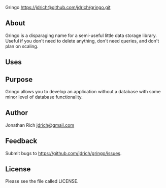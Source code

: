 Gringo <https://jdrich@github.com/jdrich/gringo.git>

## About

Gringo is a disparaging name for a semi-useful little data storage library.
Useful if you don't need to delete anything, don't need queries, and don't plan
on scaling.

## Uses


## Purpose

Gringo allows you to develop an application without a database with some minor
level of database functionality.

## Author

Jonathan Rich <jdrich@gmail.com>

## Feedback

Submit bugs to https://github.com/jdrich/gringo/issues.

## License

Please see the file called LICENSE.
